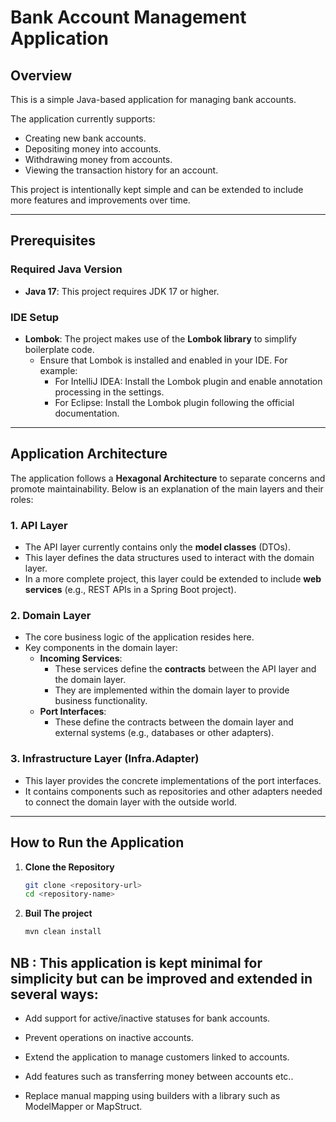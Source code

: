 # Bank Account Management Application

## Overview
This is a simple Java-based application for managing bank accounts. 

The application currently supports:
- Creating new bank accounts.
- Depositing money into accounts.
- Withdrawing money from accounts.
- Viewing the transaction history for an account.

This project is intentionally kept simple and can be extended to include more features and improvements over time.

---

## Prerequisites

### Required Java Version
- **Java 17**: This project requires JDK 17 or higher.

### IDE Setup
- **Lombok**: The project makes use of the **Lombok library** to simplify boilerplate code.
    - Ensure that Lombok is installed and enabled in your IDE. For example:
        - For IntelliJ IDEA: Install the Lombok plugin and enable annotation processing in the settings.
        - For Eclipse: Install the Lombok plugin following the official documentation.

---

## Application Architecture

The application follows a **Hexagonal Architecture** to separate concerns and promote maintainability. Below is an explanation of the main layers and their roles:

### 1. **API Layer**
- The API layer currently contains only the **model classes** (DTOs).
- This layer defines the data structures used to interact with the domain layer.
- In a more complete project, this layer could be extended to include **web services** (e.g., REST APIs in a Spring Boot project).

### 2. **Domain Layer**
- The core business logic of the application resides here.
- Key components in the domain layer:
    - **Incoming Services**:
        - These services define the **contracts** between the API layer and the domain layer.
        - They are implemented within the domain layer to provide business functionality.
    - **Port Interfaces**:
        - These define the contracts between the domain layer and external systems (e.g., databases or other adapters).

### 3. **Infrastructure Layer (Infra.Adapter)**
- This layer provides the concrete implementations of the port interfaces.
- It contains components such as repositories and other adapters needed to connect the domain layer with the outside world.

---

## How to Run the Application

1. **Clone the Repository**
   ```bash
   git clone <repository-url>
   cd <repository-name>
2. **Buil The project**
   ```bash
   mvn clean install

## NB : This application is kept minimal for simplicity but can be improved and extended in several ways:
- Add support for active/inactive statuses for bank accounts.

- Prevent operations on inactive accounts.
- Extend the application to manage customers linked to accounts.
- Add features such as transferring money between accounts etc..
- Replace manual mapping using builders with a library such as ModelMapper or MapStruct.
